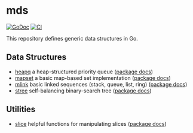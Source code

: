 # mds

[![GoDoc](https://img.shields.io/static/v1?label=godoc&message=reference&color=white)](https://pkg.go.dev/github.com/creachadair/mds)
[![CI](https://github.com/creachadair/mds/actions/workflows/go-presubmit.yml/badge.svg?event=push&branch=main)](https://github.com/creachadair/mds/actions/workflows/go-presubmit.yml)

This repository defines generic data structures in Go.

## Data Structures

- [heapq](./heapq) a heap-structured priority queue ([package docs](https://godoc.org/github.com/creachadair/mds/heapq))
- [mapset](./mapset) a basic map-based set implementation ([package docs](https://godoc.org/github.com/creachadair/mds/mapset))
- [mlink](./mlink) basic linked sequences (stack, queue, list, ring) ([package docs](https://godoc.org/github.com/creachadair/mds/mlink))
- [stree](./stree) self-balancing binary-search tree ([package docs](https://godoc.org/github.com/creachadair/mds/stree))

## Utilities

- [slice](./slice) helpful functions for manipulating slices ([package docs](https://godoc.org/github.com/creachadair/mds/slice))
